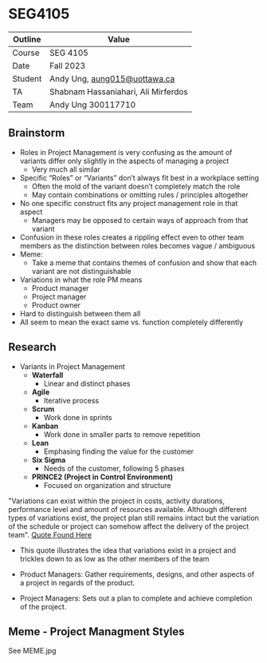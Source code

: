# SEG4105

| Outline | Value |
| --- | --- |
| Course | SEG 4105 |
| Date | Fall 2023 |
| Student | Andy Ung, aung015@uottawa.ca |
| TA | Shabnam Hassaniahari, Ali Mirferdos | 
| Team | Andy Ung 300117710 <br>|

## Brainstorm

* Roles in Project Management is very confusing as the amount of variants differ only slightly in the aspects of managing a project 
    * Very much all similar 
* Specific “Roles” or “Variants” don’t always fit best in a workplace setting 
    * Often the mold of the variant doesn’t completely match the role
    * May contain combinations or omitting rules / principles altogether 
* No one specific construct fits any project management role in that aspect
    * Managers may be opposed to certain ways of approach from that variant
* Confusion in these roles creates a rippling effect even to other team members as the distinction between roles becomes vague / ambiguous 
* Meme: 
    * Take a meme that contains themes of confusion and show that each variant are not distinguishable 
* Variations in what the role PM means
    * Product manager 
    * Project manager 
    * Product owner
* Hard to distinguish between them all
* All seem to mean the exact same vs. function completely differently 

## Research

* Variants in Project Management 
    * <strong> Waterfall </strong>
        * Linear and distinct phases 
    * <strong> Agile </strong> 
        * Iterative process
    * <strong> Scrum </strong> 
        * Work done in sprints
    * <strong> Kanban </strong> 
        * Work done in smaller parts to remove repetition 
    * <strong> Lean </strong> 
        * Emphasing finding the value for the customer
    * <strong> Six Sigma </strong>
        * Needs of the customer, following 5 phases
    * <strong> PRINCE2 (Project in Control Environment) </strong> 
        * Focused on organization and structure 

"Variations can exist within the project in costs, activity durations, performance level and amount of resources available. Although different types of variations exist, the project plan still remains intact but the variation of the schedule or project can somehow affect the delivery of the project team". [Quote Found Here](https://project-management-knowledge.com/definitions/v/variation/)

* This quote illustrates the idea that variations exist in a project and trickles down to as low as the other members of the team 

* Product Managers: Gather requirements, designs, and other aspects of a project in regards of the product.
* Project Managers: Sets out a plan to complete and achieve completion of the project.

## Meme - Project Managment Styles

See MEME.jpg 